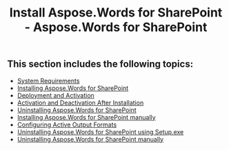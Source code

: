 ﻿---
title: Install Aspose.Words for SharePoint - Aspose.Words for SharePoint
articleTitle: Install Aspose.Words for SharePoint
linktitle: Install Aspose.Words for SharePoint
description: "How to install Aspose.Words for SharePoint."
type: docs
weight: 40
url: /sharepoint/install-aspose-words-for-sharepoint/
---

## This section includes the following topics:

- [System Requirements](/words/sharepoint/system-requirements/)
- [Installing Aspose.Words for SharePoint](/words/sharepoint/installing-aspose-words-for-sharepoint/)
- [Deployment and Activation](/words/sharepoint/deployment-and-activation/)
- [Activation and Deactivation After Installation](/words/sharepoint/activation-and-deactivation-after-installation/)
- [Uninstalling Aspose.Words for SharePoint](/words/sharepoint/uninstalling-aspose-words-for-sharepoint/)
- [Installing Aspose.Words for SharePoint manually](/words/sharepoint/installing-aspose-words-for-sharepoint-manually/)
- [Configuring Active Output Formats](/words/sharepoint/configuring-active-output-formats/)
- [Uninstalling Aspose.Words for SharePoint using Setup.exe](/words/sharepoint/uninstalling-aspose-words-for-sharepoint-using-setup-exe/)
- [Uninstalling Aspose.Words for SharePoint manually](/words/sharepoint/uninstalling-aspose-words-for-sharepoint-manually/)
